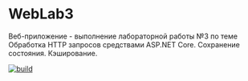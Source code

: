 # WebLab3
Веб-приложение - выполнение лабораторной работы №3 по теме Обработка HTTP запросов средствами ASP.NET Core. Сохранение состояния. Кэширование.

[![build](https://github.com/PValeriyanka/RPBDIS_WebLab3/actions/workflows/dotnet.yml/badge.svg?branch=master)](https://github.com/PValeriyanka/RPBDIS_WebLab3/actions/workflows/dotnet.yml)
